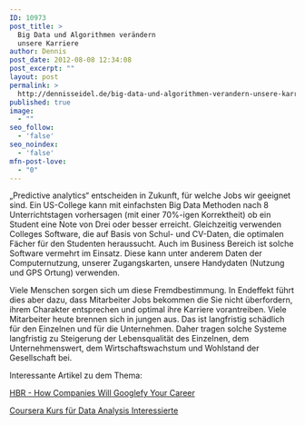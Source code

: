 ```yaml
---
ID: 10973
post_title: >
  Big Data und Algorithmen verändern
  unsere Karriere
author: Dennis
post_date: 2012-08-08 12:34:08
post_excerpt: ""
layout: post
permalink: >
  http://dennisseidel.de/big-data-und-algorithmen-verandern-unsere-karriere/
published: true
image:
  - ""
seo_follow:
  - 'false'
seo_noindex:
  - 'false'
mfn-post-love:
  - "0"
---
```

„Predictive analytics“ entscheiden in Zukunft, für welche Jobs wir geeignet sind. Ein US-College kann mit einfachsten Big Data Methoden nach 8 Unterrichtstagen vorhersagen (mit einer 70%-igen Korrektheit) ob ein Student eine Note von Drei oder besser erreicht. Gleichzeitig verwenden Colleges Software, die auf Basis von Schul- und CV-Daten, die optimalen Fächer für den Studenten heraussucht. Auch im Business Bereich ist solche Software vermehrt im Einsatz. Diese kann unter anderem Daten der Computernutzung, unserer Zugangskarten, unsere Handydaten (Nutzung und GPS Ortung) verwenden.

Viele Menschen sorgen sich um diese Fremdbestimmung. In Endeffekt führt dies aber dazu, dass Mitarbeiter Jobs bekommen die Sie nicht überfordern, ihrem Charakter entsprechen und optimal ihre Karriere vorantreiben. Viele Mitarbeiter heute brennen sich in jungen aus. Das ist langfristig schädlich für den Einzelnen und für die Unternehmen. Daher tragen solche Systeme langfristig zu Steigerung der Lebensqualität des Einzelnen, dem Unternehmenswert, dem Wirtschaftswachstum und Wohlstand der Gesellschaft bei.

Interessante Artikel zu dem Thema:

<a href="http://blogs.hbr.org/cs/2012/07/your_hireability_and_promotabi.html?utm_source=feedburner&amp;utm_medium=feed&amp;utm_campaign=Feed%3A+harvardbusiness+%28HBR.org%29">HBR - How Companies Will Googlefy Your Career</a>

<a href="https://www.coursera.org/course/compdata">Coursera Kurs für Data Analysis Interessierte</a>